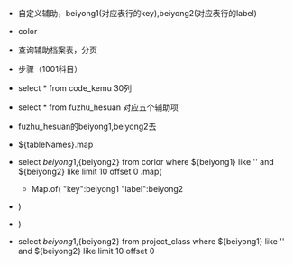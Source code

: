 - 自定义辅助，beiyong1(对应表行的key),beiyong2(对应表行的label)
- color

- 查询辅助档案表，分页
- 步骤（1001科目）
- select * from code_kemu 30列
- select * from fuzhu_hesuan 对应五个辅助项
- fuzhu_hesuan的beiyong1,beiyong2去
- ${tableNames}.map
- select ${beiyong1},${beiyong2} from corlor where ${beiyong1} like '' and  ${beiyong2} like  limit 10 offset 0
    .map(
  - Map.of(
  "key":beiyong1
  "label":beiyong2
- ) 
- )


- select ${beiyong1},${beiyong2} from project_class where ${beiyong1} like '' and  ${beiyong2} like  limit 10 offset 0